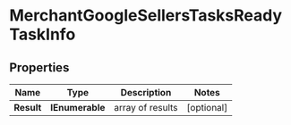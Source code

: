# MerchantGoogleSellersTasksReadyTaskInfo


## Properties

| Name | Type | Description | Notes |
|------------ | ------------- | ------------- | -------------|
**Result** | **IEnumerable<MerchantGoogleSellersTasksReadyResultInfo>** | array of results |[optional]|